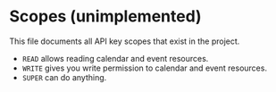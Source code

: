 # Scopes (unimplemented)

This file documents all API key scopes that exist in the project.

- `READ` allows reading calendar and event resources.
- `WRITE` gives you write permission to calendar and event resources.
- `SUPER` can do anything.